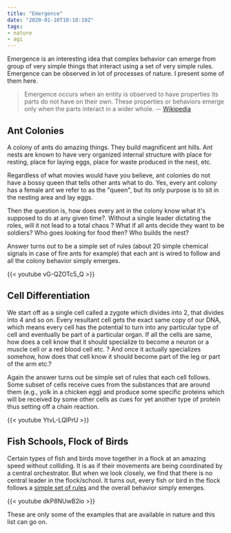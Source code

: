 ```yaml
---
title: "Emergence"
date: "2020-01-10T10:10:10Z"
tags:
- nature
- agi
---
```


Emergence is an interesting idea that complex behavior can emerge from group of very simple things that interact using a set of very simple rules. Emergence can be observed in lot of processes of nature. I present some of them here.

<!--more-->

> Emergence occurs when an entity is observed to have properties its parts do not have on their own. These properties or behaviors emerge only when the parts interact in a wider whole.
> -- [Wikipedia](https://en.wikipedia.org/wiki/Emergence)


## Ant Colonies

A colony of ants do amazing things. They build magnificent ant hills. Ant nests are known to have very organized internal structure with place for resting, place for laying eggs, place for waste produced in the nest, etc.

Regardless of what movies would have you believe, ant colonies do not have a bossy queen that tells other ants what to do. Yes, every ant colony has a female ant we refer to as the "queen", but its only purpose is to sit in the nesting area and lay eggs.

Then the question is, how does every ant in the colony know what it's supposed to do at any given time?. Without a single leader dictating the roles, will it not lead to a total chaos ? What if all ants decide they want to be soldiers? Who goes looking for food then? Who builds the nest?

Answer turns out to be a simple set of rules (about 20 simple chemical signals in case of fire ants for example) that each ant is wired to follow and all the colony behavior simply emerges.

{{< youtube vG-QZOTc5_Q >}}

## Cell Differentiation

We start off as a single cell called a zygote which divides into 2, that divides into 4 and so on. Every resultant cell gets the exact same copy of our DNA, which means every cell has the potential to turn into any particular type of cell and eventually be part of a particular organ. If all the cells are same, how does a cell know that it should specialize to become a neuron or a muscle cell or a red blood cell etc. ? And once it actually specializes somehow, how does that cell know it should become part of the leg or part of the arm etc.?

Again the answer turns out be simple set of rules that each cell follows. Some subset of cells receive cues from the substances that are around them (e.g., yolk in a chicken egg) and produce some specific proteins which will be received by some other cells as cues for yet another type of protein thus setting off a chain reaction.

{{< youtube YtvL-LQlPrU >}}

## Fish Schools, Flock of Birds

Certain types of fish and birds move together in a flock at an amazing speed without colliding. It is as if their movements are being coordinated by a central orchestrator. But when we look closely, we find that there is no central leader in the flock/school. It turns out, every fish or bird in the flock follows a [simple set of rules](https://en.wikipedia.org/wiki/Shoaling_and_schooling#Mathematical_models) and the overall behavior simply emerges.

{{< youtube dkP8NUwB2io >}}

These are only some of the examples that are available in nature and this list can go on.
